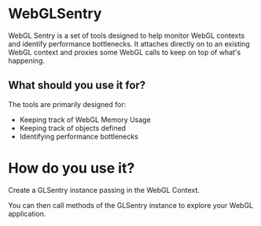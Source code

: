 # WebGLSentry

WebGL Sentry is a set of tools designed to help monitor WebGL contexts and identify
performance bottlenecks. It attaches directly on to an existing WebGL context and
proxies some WebGL calls to keep on top of what's happening.

## What should you use it for?

The tools are primarily designed for:

* Keeping track of WebGL Memory Usage
* Keeping track of objects defined
* Identifying performance bottlenecks

# How do you use it?

Create a GLSentry instance passing in the WebGL Context.

You can then call methods of the GLSentry instance to explore your WebGL application.